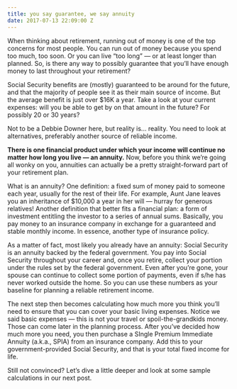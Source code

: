 ```yaml
---
title: you say guarantee, we say annuity
date: 2017-07-13 22:09:00 Z
---
```


When thinking about retirement, running out of money is one of the top concerns for most people. You can run out of money because you spend too much, too soon. Or you can live “too long” — or at least longer than planned. So, is there any way to possibly guarantee that you’ll have enough money to last throughout your retirement?

Social Security benefits are (mostly) guaranteed to be around for the future, and that the majority of people see it as their main source of income. But the average benefit is just over $16K a year. Take a look at your current expenses: will you be able to get by on that amount in the future? For possibly 20 or 30 years?

Not to be a Debbie Downer here, but reality is... reality. You need to look at alternatives, preferably another source of reliable income. 

**There is one financial product under which your income will continue no matter how long you live — an annuity.** Now, before you think we’re going all wonky on you, annuities can actually be a pretty straight-forward part of your retirement plan.
 
What is an annuity? One definition: a fixed sum of money paid to someone each year, usually for the rest of their life. For example, Aunt Jane leaves you an inheritance of $10,000 a year in her will — hurray for generous relatives! Another definition that better fits a financial plan: a form of investment entitling the investor to a series of annual sums. Basically, you pay money to an insurance company in exchange for a guaranteed and stable monthly income. In essence, another type of insurance policy.

As a matter of fact, most likely you already have an annuity: Social Security is an annuity backed by the federal government. You pay into Social Security throughout your career and, once you retire, collect your portion under the rules set by the federal government. Even after you’re gone, your spouse can continue to collect some portion of payments, even if s/he has never worked outside the home. So you can use these numbers as your baseline for planning a reliable retirement income.

The next step then becomes calculating how much more you think you’ll need to ensure that you can cover your basic living expenses. Notice we said basic expenses — this is not your travel or spoil-the-grandkids money. Those can come later in the planning process. After you’ve decided how much more you need, you then purchase a SIngle Premium Immediate Annuity (a.k.a., SPIA) from an insurance company. Add this to your government-provided Social Security, and that is your total fixed income for life.

Still not convinced? Let’s dive a little deeper and look at some sample calculations in our next post.